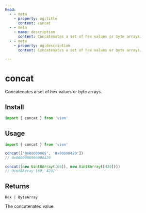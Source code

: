 ```yaml
---
head:
  - - meta
    - property: og:title
      content: concat
  - - meta
    - name: description
      content: Concatenates a set of hex values or byte arrays.
  - - meta
    - property: og:description
      content: Concatenates a set of hex values or byte arrays.

---
```


# concat

Concatenates a set of hex values or byte arrays.

## Install

```ts
import { concat } from 'viem'
```

## Usage

```ts
import { concat } from 'viem'

concat(['0x00000069', '0x00000420'])
// 0x0000006900000420

concat([new Uint8Array([69]), new Uint8Array([420])])
// Uint8Array [69, 420]
```

## Returns

`Hex | ByteArray`

The concatenated value.